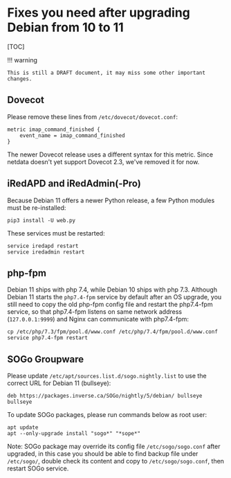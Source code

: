 # Fixes you need after upgrading Debian from 10 to 11

[TOC]

!!! warning

    This is still a DRAFT document, it may miss some other important changes.

## Dovecot

Please remove these lines from `/etc/dovecot/dovecot.conf`:

```
metric imap_command_finished {
    event_name = imap_command_finished
}
```

The newer Dovecot release uses a different syntax for this metric. Since
netdata doesn't yet support Dovecot 2.3, we've removed it for now.

## iRedAPD and iRedAdmin(-Pro)

Because Debian 11 offers a newer Python release, a few Python modules must be
re-installed:

```
pip3 install -U web.py
```

These services must be restarted:

```
service iredapd restart
service iredadmin restart
```

## php-fpm

Debian 11 ships with php 7.4, while Debian 10 ships with php 7.3.
Although Debian 11 starts the `php7.4-fpm` service by default after an OS
upgrade, you still need to copy the old php-fpm config file and restart
the php7.4-fpm service, so that php7.4-fpm listens on same network address
(`127.0.0.1:9999`) and Nginx can communicate with php7.4-fpm:

```
cp /etc/php/7.3/fpm/pool.d/www.conf /etc/php/7.4/fpm/pool.d/www.conf
service php7.4-fpm restart
```

## SOGo Groupware

Please update `/etc/apt/sources.list.d/sogo.nightly.list` to use the correct
URL for Debian 11 (bullseye):

```
deb https://packages.inverse.ca/SOGo/nightly/5/debian/ bullseye bullseye
```

To update SOGo packages, please run commands below as root user:

```
apt update
apt --only-upgrade install "sogo*" "*sope*"
```

Note: SOGo package may override its config file `/etc/sogo/sogo.conf` after
upgraded, in this case you should be able to find backup file under `/etc/sogo/`,
double check its content and copy to `/etc/sogo/sogo.conf`, then restart SOGo
service.

